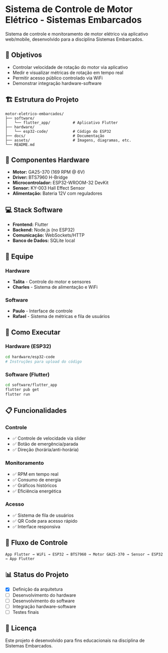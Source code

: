 # Sistema de Controle de Motor Elétrico - Sistemas Embarcados

Sistema de controle e monitoramento de motor elétrico via aplicativo web/mobile, desenvolvido para a disciplina Sistemas Embarcados.

## 🎯 Objetivos

- Controlar velocidade de rotação do motor via aplicativo
- Medir e visualizar métricas de rotação em tempo real
- Permitir acesso público controlado via WiFi
- Demonstrar integração hardware-software

## 🏗️ Estrutura do Projeto

```
motor-eletrico-embarcados/
├── software/
│   └── flutter_app/          # Aplicativo Flutter
├── hardware/
│   └── esp32-code/           # Código do ESP32
├── docs/                     # Documentação
├── assets/                   # Imagens, diagramas, etc.
└── README.md
```

## 🔧 Componentes Hardware

- **Motor:** GA25-370 (169 RPM @ 6V)
- **Driver:** BTS7960 H-Bridge
- **Microcontrolador:** ESP32-WROOM-32 DevKit
- **Sensor:** KY-003 Hall Effect Sensor
- **Alimentação:** Bateria 12V com reguladores

## 💻 Stack Software

- **Frontend:** Flutter
- **Backend:** Node.js (no ESP32)
- **Comunicação:** WebSockets/HTTP
- **Banco de Dados:** SQLite local

## 👥 Equipe

### Hardware
- **Talita** - Controle do motor e sensores
- **Charles** - Sistema de alimentação e WiFi

### Software
- **Paulo** - Interface de controle
- **Rafael** - Sistema de métricas e fila de usuários

## 🚀 Como Executar

### Hardware (ESP32)
```bash
cd hardware/esp32-code
# Instruções para upload do código
```

### Software (Flutter)
```bash
cd software/flutter_app
flutter pub get
flutter run
```

## 📋 Funcionalidades

### Controle
- ✅ Controle de velocidade via slider
- ✅ Botão de emergência/parada
- ✅ Direção (horária/anti-horária)

### Monitoramento
- ✅ RPM em tempo real
- ✅ Consumo de energia
- ✅ Gráficos históricos
- ✅ Eficiência energética

### Acesso
- ✅ Sistema de fila de usuários
- ✅ QR Code para acesso rápido
- ✅ Interface responsiva

## 🔄 Fluxo de Controle

```
App Flutter → WiFi → ESP32 → BTS7960 → Motor GA25-370 → Sensor → ESP32 → App Flutter
```

## 📊 Status do Projeto

- [x] Definição da arquitetura
- [ ] Desenvolvimento do hardware
- [ ] Desenvolvimento do software
- [ ] Integração hardware-software
- [ ] Testes finais

## 📄 Licença

Este projeto é desenvolvido para fins educacionais na disciplina de Sistemas Embarcados.
